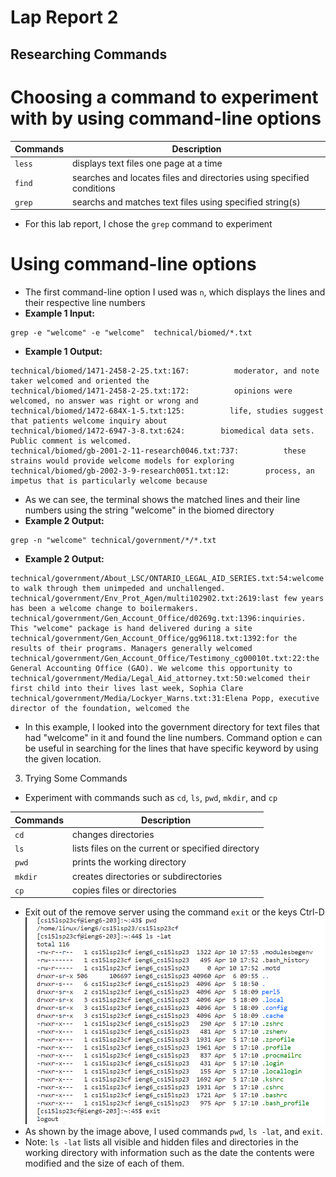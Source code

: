 # Lap Report 2

## Researching Commands

# Choosing a command to experiment with by using command-line options

| Commands | Description | 
| -------- | ------- |
| `less` | displays text files one page at a time |
| `find` | searches and locates files and directories using specified conditions |
| `grep` | searchs and matches text files using specified string(s) | 

 * For this lab report, I chose the `grep` command to experiment

# Using command-line options
 * The first command-line option I used was `n`, which displays the lines and their respective line numbers
 * **Example 1 Input:**
```
grep -e "welcome" -e "welcome"  technical/biomed/*.txt
``` 
 * **Example 1 Output:**
```
technical/biomed/1471-2458-2-25.txt:167:          moderator, and note taker welcomed and oriented the
technical/biomed/1471-2458-2-25.txt:172:          opinions were welcomed, no answer was right or wrong and
technical/biomed/1472-684X-1-5.txt:125:          life, studies suggest that patients welcome inquiry about
technical/biomed/1472-6947-3-8.txt:624:        biomedical data sets. Public comment is welcomed.
technical/biomed/gb-2001-2-11-research0046.txt:737:          these strains would provide welcome models for exploring
technical/biomed/gb-2002-3-9-research0051.txt:12:        process, an impetus that is particularly welcome because
```
 * As we can see, the terminal shows the matched lines and their line numbers using the string "welcome" in the biomed directory
 * **Example 2 Output:**
```
grep -n "welcome" technical/government/*/*.txt
```
 * **Example 2 Output:**
```
technical/government/About_LSC/ONTARIO_LEGAL_AID_SERIES.txt:54:welcome to walk through them unimpeded and unchallenged.
technical/government/Env_Prot_Agen/multi102902.txt:2619:last few years has been a welcome change to boilermakers.
technical/government/Gen_Account_Office/d0269g.txt:1396:inquiries. This "welcome" package is hand delivered during a site
technical/government/Gen_Account_Office/gg96118.txt:1392:for the results of their programs. Managers generally welcomed
technical/government/Gen_Account_Office/Testimony_cg00010t.txt:22:the General Accounting Office (GAO). We welcome this opportunity to
technical/government/Media/Legal_Aid_attorney.txt:50:welcomed their first child into their lives last week, Sophia Clare
technical/government/Media/Lockyer_Warns.txt:31:Elena Popp, executive director of the foundation, welcomed the
```
 * In this example, I looked into the government directory for text files that had "welcome" in it and found the line numbers. Command option `e` can be useful in searching for the lines that have specific keyword by using the given location.





  
  
3. Trying Some Commands
 * Experiment with commands such as `cd`, `ls`, `pwd`, `mkdir`, and `cp`

| Commands | Description | 
| -------- | ------- |
| `cd` | changes directories |
| `ls` | lists files on the current or specified directory|
| `pwd` | prints the working directory | 
| `mkdir` | creates directories or subdirectories | 
| `cp` | copies files or directories |

 * Exit out of the remove server using the command `exit` or the keys Ctrl-D
 ![Commands](commands.png)
 * As shown by the image above, I used commands `pwd`, `ls -lat`, and `exit`. 
 * Note: `ls -lat` lists all visible and hidden files and directories in the working directory with information such as the date the contents were modified and the size of each of them.

